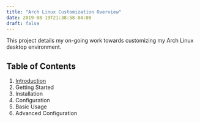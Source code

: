 ```yaml
---
title: "Arch Linux Customization Overview"
date: 2019-08-19T21:38:58-04:00
draft: false
---
```


This project details my on-going work towards customizing my Arch Linux desktop
environment.

## Table of Contents

1. [Introduction](/sections/archlinux/introduction)
2. Getting Started
3. Installation
4. Configuration
5. Basic Usage
6. Advanced Configuration
